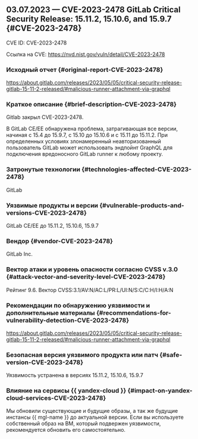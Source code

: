 ## 03.07.2023 — CVE-2023-2478 GitLab Critical Security Release: 15.11.2, 15.10.6, and 15.9.7 {#CVE-2023-2478}

CVE ID: CVE-2023-2478

Ссылка на CVE: <https://nvd.nist.gov/vuln/detail/CVE-2023-2478>

### Исходный отчет {#original-report-CVE-2023-2478}

<https://about.gitlab.com/releases/2023/05/05/critical-security-release-gitlab-15-11-2-released/#malicious-runner-attachment-via-graphql>

### Краткое описание {#brief-description-CVE-2023-2478}

Gitlab закрыл CVE-2023-2478.

В GitLab CE/EE обнаружена проблема, затрагивающая все версии, начиная с 15.4 до 15.9.7, с 15.10 до 15.10.6 и с 15.11 до 15.11.2. При определенных условиях злонамеренный неавторизованный пользователь GitLab может использовать эндпойнт GraphQL для подключения вредоносного GitLab runner к любому проекту.

### Затронутые технологии {#technologies-affected-CVE-2023-2478}

GitLab

### Уязвимые продукты и версии {#vulnerable-products-and-versions-CVE-2023-2478}

GitLab CE/EE до 15.11.2, 15.10.6, 15.9.7

### Вендор {#vendor-CVE-2023-2478}

GitLab Inc.

### Вектор атаки и уровень опасности согласно CVSS v.3.0 {#attack-vector-and-severity-level-CVE-2023-2478}

Рейтинг 9.6. Вектор CVSS:3.1/AV:N/AC:L/PR:L/UI:N/S:C/C:H/I:H/A:N

### Рекомендации по обнаружению уязвимости и дополнительные материалы {#recommendations-for-vulnerability-detection-CVE-2023-2478}

<https://about.gitlab.com/releases/2023/05/05/critical-security-release-gitlab-15-11-2-released/#malicious-runner-attachment-via-graphql>

### Безопасная версия уязвимого продукта или патч {#safe-version-CVE-2023-2478}

Уязвимость устранена в версиях 15.11.2, 15.10.6, 15.9.7

### Влияние на сервисы {{ yandex-cloud }} {#impact-on-yandex-cloud-services-CVE-2023-2478}

Мы обновили существующие и будущие образы, а так же будущие инстансы {{ mgl-name }} до актуальной версии. Если вы используете собственный образ на ВМ, который подвержен уязвимости, рекомендуется обновить его самостоятельно.
